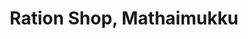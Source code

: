 ---
title: "Ration Shop, Mathaimukku"
url: /mathaimukku/ration-shop-mathaimukku/
shop: Lebensmittel
---